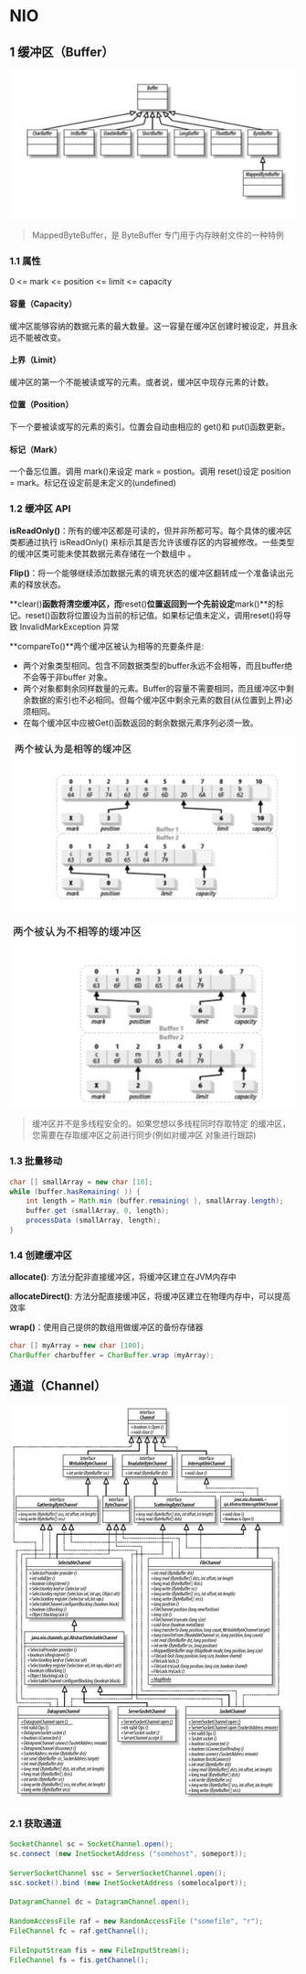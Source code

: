 # NIO

## 1 缓冲区（Buffer）

![Alt text](https://raw.githubusercontent.com/zhangtao6483/note/master/img/nio/nio_1.png)

> MappedByteBuffer，是 ByteBuffer 专门用于内存映射文件的一种特例

### 1.1 属性
0 <= mark <= position <= limit <= capacity

#### 容量（Capacity） 
缓冲区能够容纳的数据元素的最大数量。这一容量在缓冲区创建时被设定，并且永远不能被改变。 
#### 上界（Limit） 
缓冲区的第一个不能被读或写的元素。或者说，缓冲区中现存元素的计数。 
#### 位置（Position） 
下一个要被读或写的元素的索引。位置会自动由相应的 get()和 put()函数更新。 
#### 标记（Mark） 
一个备忘位置。调用 mark()来设定 mark = postion。调用 reset()设定 position = mark。标记在设定前是未定义的(undefined)

### 1.2 缓冲区 API

**isReadOnly()**：所有的缓冲区都是可读的，但并非所都可写。每个具体的缓冲区类都通过执行 isReadOnly() 来标示其是否允许该缓存区的内容被修改。一些类型的缓冲区类可能未使其数据元素存储在一个数组中 。

**Flip()**：将一个能够继续添加数据元素的填充状态的缓冲区翻转成一个准备读出元素的释放状态。

**clear()**函数将清空缓冲区，而**reset()**位置返回到一个先前设定**mark()**的标记。reset()函数将位置设为当前的标记值。如果标记值未定义，调用reset()将导致 InvalidMarkException 异常

**compareTo()**两个缓冲区被认为相等的充要条件是:

- 两个对象类型相同。包含不同数据类型的buffer永远不会相等，而且buffer绝不会等于非buffer 对象。
- 两个对象都剩余同样数量的元素。Buffer的容量不需要相同，而且缓冲区中剩 余数据的索引也不必相同。但每个缓冲区中剩余元素的数目(从位置到上界)必须相同。
- 在每个缓冲区中应被Get()函数返回的剩余数据元素序列必须一致。

![Alt text](https://raw.githubusercontent.com/zhangtao6483/note/master/img/nio/nio_2.png)

![Alt text](https://raw.githubusercontent.com/zhangtao6483/note/master/img/nio/nio_3.png)

> 缓冲区并不是多线程安全的。如果您想以多线程同时存取特定
的缓冲区，您需要在存取缓冲区之前进行同步(例如对缓冲区
对象进行跟踪)

### 1.3 批量移动

```java
char [] smallArray = new char [10];
while (buffer.hasRemaining( )) {
	int length = Math.min (buffer.remaining( ), smallArray.length);
	buffer.get (smallArray, 0, length);
	processData (smallArray, length);
}
```

### 1.4 创建缓冲区

**allocate()**: 方法分配非直接缓冲区，将缓冲区建立在JVM内存中

**allocateDirect()**: 方法分配直接缓冲区，将缓冲区建立在物理内存中，可以提高效率

**wrap()**：使用自己提供的数组用做缓冲区的备份存储器

```java
char [] myArray = new char [100];
CharBuffer charbuffer = CharBuffer.wrap (myArray);
```

## 通道（Channel）

![Alt text](https://raw.githubusercontent.com/zhangtao6483/note/master/img/nio/nio_4.jpg)

### 2.1 获取通道

```java
SocketChannel sc = SocketChannel.open();
sc.connect (new InetSocketAddress ("somehost", someport));

ServerSocketChannel ssc = ServerSocketChannel.open();
ssc.socket().bind (new InetSocketAddress (somelocalport));

DatagramChannel dc = DatagramChannel.open();

RandomAccessFile raf = new RandomAccessFile ("somefile", "r");
FileChannel fc = raf.getChannel();

FileInputStream fis = new FileInputStream();
FileChannel fs = fis.getChannel();

```